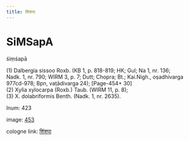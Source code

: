 ```yaml
---
title: शिंशपा
---
```


# SiMSapA

śiṃśapā  <div n="P" />(1) Dalbergia sissoo Roxb. (KB 1, p. 818-819; HK; Gul; Na 1, nr. 136; <div n="lb" />Nadk. 1, nr. 790; WIRM 3, p. 7; Dutt; Chopra; Bt.; Kai.Nigh., oṣadhivarga <div n="lb" />977cd-978; Bpn, vaṭādivarga 24); [Page-454+ 30] <div n="P" />(2) Xylia xylocarpa (Roxb.) Taub. (WIRM 11, p. 8); <div n="P" />(3) X. dolabriformis Benth. (Nadk. 1, nr. 2635).

lnum: 423

image: [453](https://www.sanskrit-lexicon.uni-koeln.de/scans/csl-apidev/servepdf.php?dict=snp&page=453)

cologne link: [शिंशपा](https://sanskrit-lexicon.uni-koeln.de/scans/csl-apidev/getword.php?dict=snp&key=शिंशपा)

